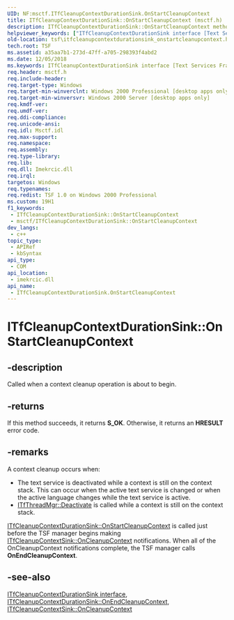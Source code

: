 ```yaml
---
UID: NF:msctf.ITfCleanupContextDurationSink.OnStartCleanupContext
title: ITfCleanupContextDurationSink::OnStartCleanupContext (msctf.h)
description: ITfCleanupContextDurationSink::OnStartCleanupContext method
helpviewer_keywords: ["ITfCleanupContextDurationSink interface [Text Services Framework]","OnStartCleanupContext method","ITfCleanupContextDurationSink.OnStartCleanupContext","ITfCleanupContextDurationSink::OnStartCleanupContext","OnStartCleanupContext","OnStartCleanupContext method [Text Services Framework]","OnStartCleanupContext method [Text Services Framework]","ITfCleanupContextDurationSink interface","_tsf_itfcleanupcontextdurationsink_onstartcleanupcontext_ref","msctf/ITfCleanupContextDurationSink::OnStartCleanupContext","tsf.itfcleanupcontextdurationsink_onstartcleanupcontext"]
old-location: tsf\itfcleanupcontextdurationsink_onstartcleanupcontext.htm
tech.root: TSF
ms.assetid: a35aa7b1-273d-47ff-a705-298393f4abd2
ms.date: 12/05/2018
ms.keywords: ITfCleanupContextDurationSink interface [Text Services Framework],OnStartCleanupContext method, ITfCleanupContextDurationSink.OnStartCleanupContext, ITfCleanupContextDurationSink::OnStartCleanupContext, OnStartCleanupContext, OnStartCleanupContext method [Text Services Framework], OnStartCleanupContext method [Text Services Framework],ITfCleanupContextDurationSink interface, _tsf_itfcleanupcontextdurationsink_onstartcleanupcontext_ref, msctf/ITfCleanupContextDurationSink::OnStartCleanupContext, tsf.itfcleanupcontextdurationsink_onstartcleanupcontext
req.header: msctf.h
req.include-header: 
req.target-type: Windows
req.target-min-winverclnt: Windows 2000 Professional [desktop apps only]
req.target-min-winversvr: Windows 2000 Server [desktop apps only]
req.kmdf-ver: 
req.umdf-ver: 
req.ddi-compliance: 
req.unicode-ansi: 
req.idl: Msctf.idl
req.max-support: 
req.namespace: 
req.assembly: 
req.type-library: 
req.lib: 
req.dll: Imekrcic.dll
req.irql: 
targetos: Windows
req.typenames: 
req.redist: TSF 1.0 on Windows 2000 Professional
ms.custom: 19H1
f1_keywords:
 - ITfCleanupContextDurationSink::OnStartCleanupContext
 - msctf/ITfCleanupContextDurationSink::OnStartCleanupContext
dev_langs:
 - c++
topic_type:
 - APIRef
 - kbSyntax
api_type:
 - COM
api_location:
 - imekrcic.dll
api_name:
 - ITfCleanupContextDurationSink.OnStartCleanupContext
---
```


# ITfCleanupContextDurationSink::OnStartCleanupContext


## -description

Called when a context cleanup operation is about to begin.



## -returns

If this method succeeds, it returns **S_OK**. Otherwise, it returns an **HRESULT** error code.

## -remarks

A context cleanup occurs when:

- The text service is deactivated while a context is still on the context stack. This can occur when the active text service is changed or when the active language changes while the text service is active.
- [ITfThreadMgr::Deactivate](nf-msctf-itfthreadmgr-deactivate.md) is called while a context is still on the context stack.

[ITfCleanupContextDurationSink::OnStartCleanupContext](nf-msctf-itfcleanupcontextdurationsink-onstartcleanupcontext.md) is called just before the TSF manager begins making [ITfCleanupContextSink::OnCleanupContext](nf-msctf-itfcleanupcontextsink-oncleanupcontext.md) notifications. When all of the OnCleanupContext notifications complete, the TSF manager calls **OnEndCleanupContext**.

## -see-also

[ITfCleanupContextDurationSink interface](nn-msctf-itfcleanupcontextdurationsink.md), [ITfCleanupContextDurationSink::OnEndCleanupContext](nf-msctf-itfcleanupcontextdurationsink-onendcleanupcontext.md), [ITfCleanupContextSink::OnCleanupContext](nf-msctf-itfcleanupcontextsink-oncleanupcontext.md)

